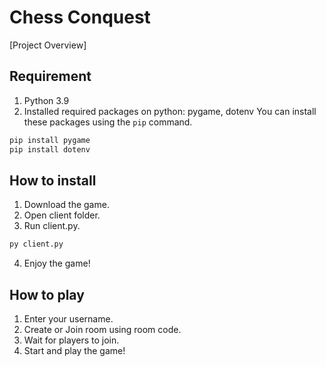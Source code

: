 # Chess Conquest
[Project Overview]

## Requirement
1. Python 3.9
2. Installed required packages on python: pygame, dotenv
You can install these packages using the `pip` command.
```bash
pip install pygame
pip install dotenv
```

## How to install
1. Download the game.
2. Open client folder. 
3. Run client.py.
```bash
py client.py
```
4. Enjoy the game!


## How to play
1. Enter your username.
2. Create or Join room using room code.
3. Wait for players to join.
4. Start and play the game!
